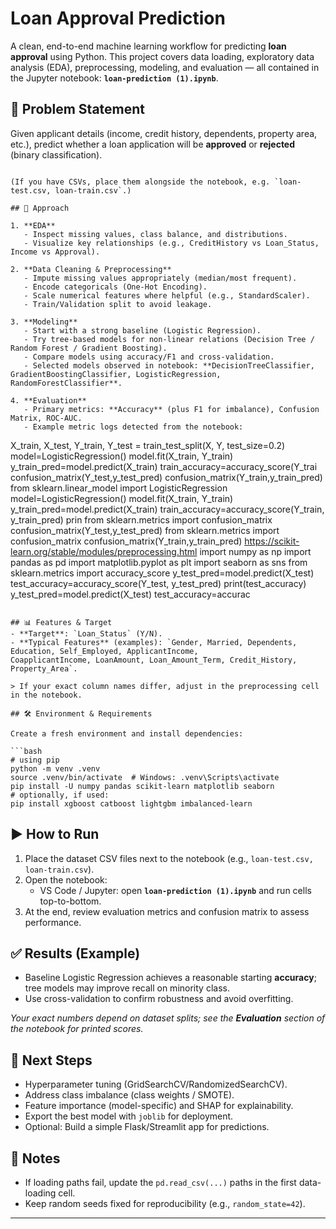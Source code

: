 # Loan Approval Prediction

A clean, end-to-end machine learning workflow for predicting **loan approval** using Python. This project
covers data loading, exploratory data analysis (EDA), preprocessing, modeling, and evaluation — all contained
in the Jupyter notebook: **`loan-prediction (1).ipynb`**.

## 🎯 Problem Statement
Given applicant details (income, credit history, dependents, property area, etc.), predict whether a loan
application will be **approved** or **rejected** (binary classification).
```

(If you have CSVs, place them alongside the notebook, e.g. `loan-test.csv, loan-train.csv`.)

## 🧠 Approach

1. **EDA**  
   - Inspect missing values, class balance, and distributions.
   - Visualize key relationships (e.g., CreditHistory vs Loan_Status, Income vs Approval).

2. **Data Cleaning & Preprocessing**  
   - Impute missing values appropriately (median/most frequent).
   - Encode categoricals (One-Hot Encoding).
   - Scale numerical features where helpful (e.g., StandardScaler).
   - Train/Validation split to avoid leakage.

3. **Modeling**  
   - Start with a strong baseline (Logistic Regression).
   - Try tree-based models for non-linear relations (Decision Tree / Random Forest / Gradient Boosting).
   - Compare models using accuracy/F1 and cross-validation.
   - Selected models observed in notebook: **DecisionTreeClassifier, GradientBoostingClassifier, LogisticRegression, RandomForestClassifier**.

4. **Evaluation**  
   - Primary metrics: **Accuracy** (plus F1 for imbalance), Confusion Matrix, ROC-AUC.
   - Example metric logs detected from the notebook:
```
X_train, X_test, Y_train, Y_test = train_test_split(X, Y, test_size=0.2)
model=LogisticRegression()
model.fit(X_train, Y_train)
y_train_pred=model.predict(X_train)
train_accuracy=accuracy_score(Y_trai
confusion_matrix(Y_test,y_test_pred)
confusion_matrix(Y_train,y_train_pred)
from sklearn.linear_model import LogisticRegression
model=LogisticRegression()
model.fit(X_train, Y_train)
y_train_pred=model.predict(X_train)
train_accuracy=accuracy_score(Y_train, y_train_pred)
prin
from sklearn.metrics import confusion_matrix
confusion_matrix(Y_test,y_test_pred)
from sklearn.metrics import confusion_matrix
confusion_matrix(Y_train,y_train_pred)
https://scikit-learn.org/stable/modules/preprocessing.html
import numpy as np 
import pandas as pd
import matplotlib.pyplot as plt
import seaborn as sns
from sklearn.metrics import accuracy_score
y_test_pred=model.predict(X_test)
test_accuracy=accuracy_score(Y_test, y_test_pred)
print(test_accuracy)
y_test_pred=model.predict(X_test)
test_accuracy=accurac
```

## 📊 Features & Target
- **Target**: `Loan_Status` (Y/N).  
- **Typical Features** (examples): `Gender, Married, Dependents, Education, Self_Employed, ApplicantIncome,
CoapplicantIncome, LoanAmount, Loan_Amount_Term, Credit_History, Property_Area`.

> If your exact column names differ, adjust in the preprocessing cell in the notebook.

## 🛠️ Environment & Requirements

Create a fresh environment and install dependencies:

```bash
# using pip
python -m venv .venv
source .venv/bin/activate  # Windows: .venv\Scripts\activate
pip install -U numpy pandas scikit-learn matplotlib seaborn
# optionally, if used:
pip install xgboost catboost lightgbm imbalanced-learn
```

## ▶️ How to Run

1. Place the dataset CSV files next to the notebook (e.g., `loan-test.csv, loan-train.csv`).  
2. Open the notebook:
   - VS Code / Jupyter: open **`loan-prediction (1).ipynb`** and run cells top-to-bottom.
3. At the end, review evaluation metrics and confusion matrix to assess performance.

## ✅ Results (Example)
- Baseline Logistic Regression achieves a reasonable starting **accuracy**; tree models may improve recall on minority class.
- Use cross-validation to confirm robustness and avoid overfitting.

_Your exact numbers depend on dataset splits; see the **Evaluation** section of the notebook for printed scores._

## 🚀 Next Steps
- Hyperparameter tuning (GridSearchCV/RandomizedSearchCV).
- Address class imbalance (class weights / SMOTE).
- Feature importance (model-specific) and SHAP for explainability.
- Export the best model with `joblib` for deployment.
- Optional: Build a simple Flask/Streamlit app for predictions.

## 📎 Notes
- If loading paths fail, update the `pd.read_csv(...)` paths in the first data-loading cell.
- Keep random seeds fixed for reproducibility (e.g., `random_state=42`).

---

